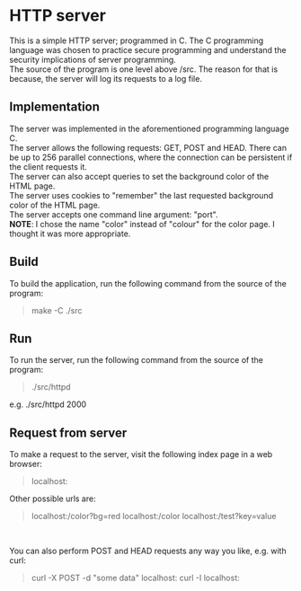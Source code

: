 # HTTP server
This is a simple HTTP server; programmed in C. The C programming language was chosen to practice secure programming and understand the security implications of server programming.<br/>
The source of the program is one level above /src. The reason for that is because, the server will log its requests to a log file.

## Implementation
The server was implemented in the aforementioned programming language C.<br/>
The server allows the following requests: GET, POST and HEAD. There can be up to 256 parallel connections, where the connection can be persistent if the client requests it. <br/>
The server can also accept queries to set the background color of the HTML page.</br>
The server uses cookies to "remember" the last requested background color of the HTML page.<br/>
The server accepts one command line argument: "port".<br/>
**NOTE**: I chose the name "color" instead of "colour" for the color page. I thought it was more appropriate.

## Build
To build the application, run the following command from the source of the program:
> make -C ./src

## Run
To run the server, run the following command from the source of the program:
> ./src/httpd <port>

e.g. ./src/httpd 2000

## Request from server
To make a request to the server, visit the following index page in a web browser:
> localhost:<port>

Other possible urls are:
> localhost:<port>/color?bg=red
> localhost:<port>/color
> localhost:<port>/test?key=value

<br/>

You can also perform POST and HEAD requests any way you like, e.g. with curl:
> curl -X POST -d "some data" localhost:<port> 
> curl -I localhost:<port> 
